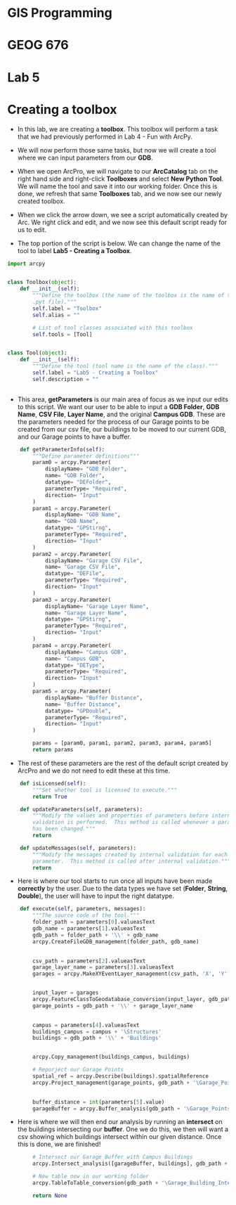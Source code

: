 # GIS Programming 
# GEOG 676
# Lab 5

# Creating a toolbox

- In this lab, we are creating a **toolbox**. This toolbox will perform a task that we had previously performed in Lab 4 - Fun with ArcPy. 

- We will now perform those same tasks, but now we will create a tool where we can input parameters from our **GDB**.

- When we open ArcPro, we will navigate to our **ArcCatalog** tab on the right hand side and right-click **Toolboxes** and select **New Python Tool**. We will name the tool and save it into our working folder. Once this is done, we refresh that same **Toolboxes** tab, and we now see our newly created toolbox. 

- When we click the arrow down, we see a script automatically created by Arc. We right click and edit, and we now see this default script ready for us to edit.

- The top portion of the script is below. We can change the name of the tool to label **Lab5 - Creating a Toolbox**.

```python
import arcpy


class Toolbox(object):
    def __init__(self):
        """Define the toolbox (the name of the toolbox is the name of the
        .pyt file)."""
        self.label = "Toolbox"
        self.alias = ""

        # List of tool classes associated with this toolbox
        self.tools = [Tool]


class Tool(object):                                                     
    def __init__(self):
        """Define the tool (tool name is the name of the class)."""
        self.label = "Lab5 - Creating a Toolbox"
        self.description = ""
        
```
- This area, **getParameters** is our main area of focus as we input our edits to this script. We want our user to be able to input a **GDB Folder**, **GDB Name**, **CSV File**, **Layer Name**, and the original  **Campus GDB**. These are the parameters needed for the process of our Garage points to be created from our csv file, our buildings to be moved to our current GDB, and our Garage points to have a buffer.

```python
    def getParameterInfo(self):
        """Define parameter definitions"""
        param0 = arcpy.Parameter(
            displayName= "GDB Folder",
            name= "GDB Folder",
            datatype= "DEFolder",
            parameterType= "Required",
            direction= "Input"
        )
        param1 = arcpy.Parameter(
            displayName= "GDB Name",
            name= "GDB Name",
            datatype= "GPStirng",
            parameterType= "Required",
            direction= "Input"
        )
        param2 = arcpy.Parameter(
            displayName= "Garage CSV File",
            name= "Garage CSV File",
            datatype= "DEFile",
            parameterType= "Required",
            direction= "Input"
        )
        param3 = arcpy.Parameter(
            displayName= "Garage Layer Name",
            name= "Garage Layer Name",
            datatype= "GPStirng",
            parameterType= "Required",
            direction= "Input"
        )
        param4 = arcpy.Parameter(
            displayName= "Campus GDB",
            name= "Campus GDB",
            datatype= "DEType",
            parameterType= "Required",
            direction= "Input"
        )
        param5 = arcpy.Parameter(
            displayName= "Buffer Distance",
            name= "Buffer Distance",
            datatype= "GPDouble",
            parameterType= "Required",
            direction= "Input"
        )

        params = [param0, param1, param2, param3, param4, param5]
        return params
```

- The rest of these parameters are the rest of the default script created by ArcPro and we do not need to edit these at this time.

```python
    def isLicensed(self):
        """Set whether tool is licensed to execute."""
        return True

    def updateParameters(self, parameters):
        """Modify the values and properties of parameters before internal
        validation is performed.  This method is called whenever a parameter
        has been changed."""
        return

    def updateMessages(self, parameters):
        """Modify the messages created by internal validation for each tool
        parameter.  This method is called after internal validation."""
        return
```

-  Here is where our tool starts to run once all inputs have been made **correctly** by the user. Due to the data types we have set (**Folder**, **String**, **Double**), the user will have to input the right datatype.

```python
    def execute(self, parameters, messages):
        """The source code of the tool."""
        folder_path = parameters[0].valueasText
        gdb_name = parameters[1].valueasText
        gdb_path = folder_path + '\\' + gdb_name
        arcpy.CreateFileGDB_management(folder_path, gdb_name)
    

        csv_path = parameters[2].valueasText
        garage_layer_name = parameters[3].valueasText
        garages = arcpy.MakeXYEventLayer_management(csv_path, 'X', 'Y', garage_layer_name)


        input_layer = garages
        arcpy.FeatureClassToGeodatabase_conversion(input_layer, gdb_path)
        garage_points = gdb_path + '\\' + garage_layer_name

       
        campus = parameters[4].valueasText
        buildings_campus = campus + '\Structures'
        buildings = gdb_path + '\\' + 'Buildings'


        arcpy.Copy_management(buildings_campus, buildings)

        # Reporject our Garage Points
        spatial_ref = arcpy.Describe(buildings).spatialReference
        arcpy.Project_management(garage_points, gdb_path + '\Garage_Points_Reprojected', spatial_ref)

        
        buffer_distance = int(parameters[5].value)
        garageBuffer = arcpy.Buffer_analysis(gdb_path + '\Garage_Points_Reprojected', gdb_path + '\Garage_Points_Buffer', 150)
```

- Here is where we will then end our analysis by running an **intersect** on the buildings intersecting our **buffer**. One we do this, we then will want a csv showing which buildings intersect within our given distance. Once this is done, we are finished!

```python
        # Intersect our Garage Buffer with Campus Buildings
        arcpy.Intersect_analysis([garageBuffer, buildings], gdb_path + '\Garage_Building_Intersect', 'ALL')

        # New table now in our working folder
        arcpy.TableToTable_conversion(gdb_path + '\Garage_Building_Intersect.dbf', folder_path, 'BuildingsCloseBy.csv')

        return None
```

